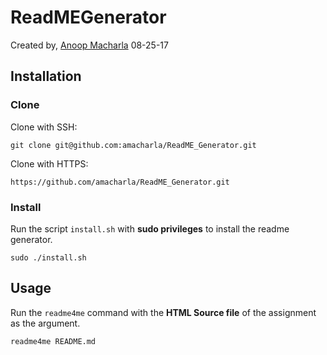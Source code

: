 # ReadMEGenerator
Created by, [Anoop Macharla](mailto:149@holbertonschool.com) 08-25-17

## Installation
### Clone
Clone with SSH:
```SSH
git clone git@github.com:amacharla/ReadME_Generator.git
```

Clone with HTTPS:
```HTTPS
https://github.com/amacharla/ReadME_Generator.git
```

### Install
Run the script `install.sh` with **sudo privileges** to install the readme generator.
```Install
sudo ./install.sh
```

## Usage
Run the `readme4me` command with the **HTML Source file** of the assignment as the argument.
```Usage
readme4me README.md
```
